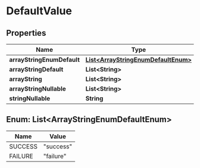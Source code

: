 

# DefaultValue


## Properties

| Name | Type | Description | Notes |
|------------ | ------------- | ------------- | -------------|
|**arrayStringEnumDefault** | [**List&lt;ArrayStringEnumDefaultEnum&gt;**](#List&lt;ArrayStringEnumDefaultEnum&gt;) |  |  [optional] |
|**arrayStringDefault** | **List&lt;String&gt;** |  |  [optional] |
|**arrayString** | **List&lt;String&gt;** |  |  [optional] |
|**arrayStringNullable** | **List&lt;String&gt;** |  |  [optional] |
|**stringNullable** | **String** |  |  [optional] |



## Enum: List&lt;ArrayStringEnumDefaultEnum&gt;

| Name | Value |
|---- | -----|
| SUCCESS | &quot;success&quot; |
| FAILURE | &quot;failure&quot; |



